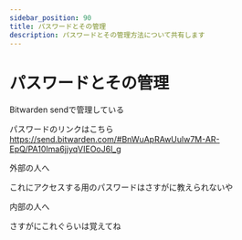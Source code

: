 ```yaml
---
sidebar_position: 90
title: パスワードとその管理
description: パスワードとその管理方法について共有します
---
```



# パスワードとその管理

Bitwarden sendで管理している

パスワードのリンクはこちら
https://send.bitwarden.com/#BnWuApRAwUulw7M-AR-EpQ/PA10Ima6jjyqVIEOoJ6l_g

外部の人へ

これにアクセスする用のパスワードはさすがに教えられないや

内部の人へ

さすがにこれぐらいは覚えてね